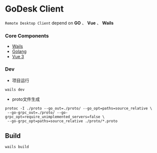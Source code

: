 # GoDesk Client

`Remote Desktop Client` depend on **GO** 、 **Vue** 、 **Wails**

### Core Components

+ [Wails](https://wails.io)
+ [Golang](https://go.dev/)
+ [Vue 3](https://v3.vuejs.org/)

### Dev

+ 项目运行

```shell
wails dev
```

+ proto文件生成

```shell
protoc -I ./proto --go_out=./proto/ --go_opt=paths=source_relative \
 --go-grpc_out=./proto/ --go-grpc_opt=require_unimplemented_servers=false \
 --go-grpc_opt=paths=source_relative ./proto/*.proto
```

## Build

```shell
wails build
```

